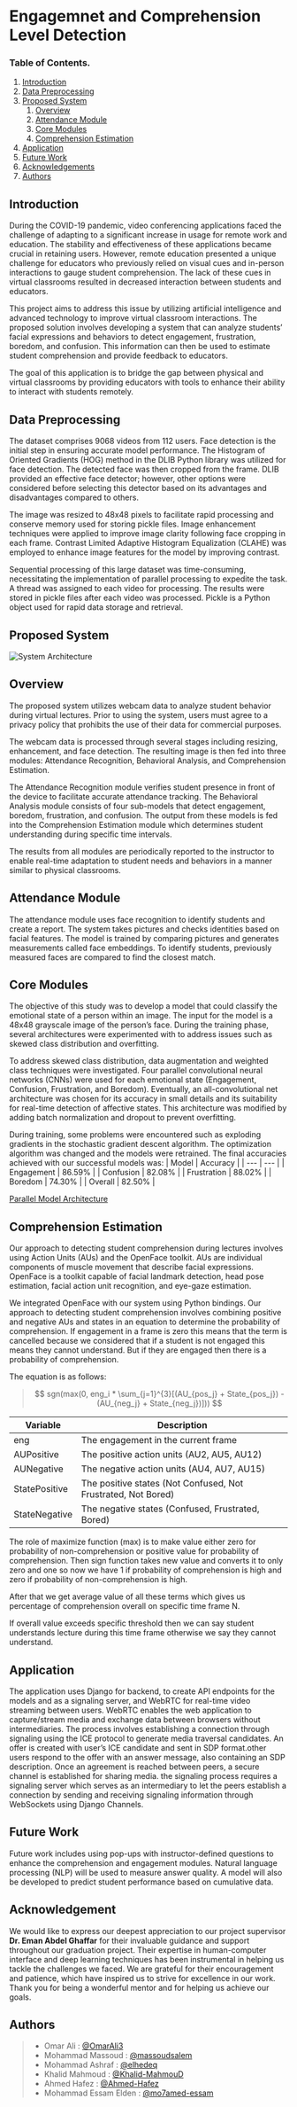 # Engagemnet and Comprehension Level Detection
### Table of Contents. 
1. [Introduction](#introduction)
2. [Data Preprocessing](#data-preprocessing)
3. [Proposed System](#proposed-system)
    1. [Overview](#overview)
    2. [Attendance Module](#attendance-module)
    3. [Core Modules](#core-modules)
    4. [Comprehension Estimation](#comprehension-estimation)
4. [Application](#application)
5. [Future Work](#future-work)
6. [Acknowledgements](#acknowledgements)
8. [Authors](#authors)


## Introduction
During the COVID-19 pandemic, video conferencing applications faced the challenge of adapting to a significant increase in usage for remote work and education. The stability and effectiveness of these applications became crucial in retaining users. However, remote education presented a unique challenge for educators who previously relied on visual cues and in-person interactions to gauge student comprehension. The lack of these cues in virtual classrooms resulted in decreased interaction between students and educators.

This project aims to address this issue by utilizing artificial intelligence and advanced technology to improve virtual classroom interactions. The proposed solution involves developing a system that can analyze students’ facial expressions and behaviors to detect engagement, frustration, boredom, and confusion. This information can then be used to estimate student comprehension and provide feedback to educators.

The goal of this application is to bridge the gap between physical and virtual classrooms by providing educators with tools to enhance their ability to interact with students remotely.


## Data Preprocessing
The dataset comprises 9068 videos from 112 users. Face detection is the initial step in ensuring accurate model performance. The Histogram of Oriented Gradients (HOG) method in the DLIB Python library was utilized for face detection. The detected face was then cropped from the frame. DLIB provided an effective face detector; however, other options were considered before selecting this detector based on its advantages and disadvantages compared to others.

The image was resized to 48x48 pixels to facilitate rapid processing and conserve memory used for storing pickle files. Image enhancement techniques were applied to improve image clarity following face cropping in each frame. Contrast Limited Adaptive Histogram Equalization (CLAHE) was employed to enhance image features for the model by improving contrast.

Sequential processing of this large dataset was time-consuming, necessitating the implementation of parallel processing to expedite the task. A thread was assigned to each video for processing. The results were stored in pickle files after each video was processed. Pickle is a Python object used for rapid data storage and retrieval.


## Proposed System
![System Architecture](./Assets/System%20Architecture.jpg)
## Overview
The proposed system utilizes webcam data to analyze student behavior during virtual lectures. Prior to using the system, users must agree to a privacy policy that prohibits the use of their data for commercial purposes.

The webcam data is processed through several stages including resizing, enhancement, and face detection. The resulting image is then fed into three modules: Attendance Recognition, Behavioral Analysis, and Comprehension Estimation.

The Attendance Recognition module verifies student presence in front of the device to facilitate accurate attendance tracking. The Behavioral Analysis module consists of four sub-models that detect engagement, boredom, frustration, and confusion. The output from these models is fed into the Comprehension Estimation module which determines student understanding during specific time intervals.

The results from all modules are periodically reported to the instructor to enable real-time adaptation to student needs and behaviors in a manner similar to physical classrooms.


## Attendance Module
The attendance module uses face recognition to identify students and create a report. The system takes pictures and checks identities based on facial features. The model is trained by comparing pictures and generates measurements called face embeddings. To identify students, previously measured faces are compared to find the closest match.


## Core Modules
The objective of this study was to develop a model that could classify the emotional state of a person within an image. The input for the model is a 48x48 grayscale image of the person’s face. During the training phase, several architectures were experimented with to address issues such as skewed class distribution and overfitting.

To address skewed class distribution, data augmentation and weighted class techniques were investigated. Four parallel convolutional neural networks (CNNs) were used for each emotional state (Engagement, Confusion, Frustration, and Boredom). Eventually, an all-convolutional net architecture was chosen for its accuracy in small details and its suitability for real-time detection of affective states. This architecture was modified by adding batch normalization and dropout to prevent overfitting.

During training, some problems were encountered such as exploding gradients in the stochastic gradient descent algorithm. The optimization algorithm was changed and the models were retrained. The final accuracies achieved with our successful models was: 
| Model | Accuracy |
| --- | --- |
| Engagement | 86.59% |
| Confusion | 82.08% |
| Frustration | 88.02% |
| Boredom | 74.30% |
| Overall | 82.50% |

[Parallel Model Architecture](./Assets/parallel_model.png)


## Comprehension Estimation
Our approach to detecting student comprehension during lectures involves using Action Units (AUs) and the OpenFace toolkit. AUs are individual components of muscle movement that describe facial expressions. OpenFace is a toolkit capable of facial landmark detection, head pose estimation, facial action unit recognition, and eye-gaze estimation.

We integrated OpenFace with our system using Python bindings. Our approach to detecting student comprehension involves combining positive and negative AUs and states in an equation to determine the probability of comprehension. If engagement in a frame is zero this means that the term is cancelled because we considered that if a student is not engaged this means they cannot understand. But if they are engaged then there is a probability of comprehension.

The equation is as follows:
> $$ 
sgn(max(0, eng_i * \sum_{j=1}^{3}[(AU_{pos_j} + State_{pos_j}) - (AU_{neg_j} + State_{neg_j})]))
$$


| Variable           | Description |
| ------------------ | ----------- |
| eng                | The engagement in the current frame |
| AUPositive         | The positive action units (AU2, AU5, AU12) |
| AUNegative         | The negative action units (AU4, AU7, AU15) |
| StatePositive      | The positive states (Not Confused, Not Frustrated, Not Bored) |
| StateNegative      | The negative states (Confused, Frustrated, Bored) |



The role of maximize function (max) is to make value either zero for probability of non-comprehension or positive value for probability of comprehension. Then sign function takes new value and converts it to only zero and one so now we have 1 if probability of comprehension is high and zero if probability of non-comprehension is high.

After that we get average value of all these terms which gives us percentage of comprehension overall on specific time frame N.

If overall value exceeds specific threshold then we can say student understands lecture during this time frame otherwise we say they cannot understand.


## Application
The application uses Django for backend, to create API endpoints for the models and as a signaling server, and WebRTC for real-time video streaming between users. 
WebRTC enables the web application to capture/stream media and exchange data between browsers without intermediaries. The process involves establishing a connection through signaling using the ICE protocol to generate media traversal candidates. An offer is created with user’s ICE candidate and sent in SDP format.other users respond to the offer with an answer message, also containing an SDP description. Once an agreement is reached between peers, a secure channel is established for sharing media.
the signaling process requires a signaling server which serves as an intermediary to let the peers establish a connection by sending and receiving signaling information through WebSockets using Django Channels.


## Future Work
Future work includes using pop-ups with instructor-defined questions to enhance the comprehension and engagement modules. Natural language processing (NLP) will be used to measure answer quality. A model will also be developed to predict student performance based on cumulative data.


## Acknowledgement
We would like to express our deepest appreciation to our project supervisor **Dr. Eman Abdel Ghaffar** for their invaluable guidance and support throughout our graduation project. Their expertise in human-computer interface and deep learning techniques has been instrumental in helping us tackle the challenges we faced. We are grateful for their encouragement and patience, which have inspired us to strive for excellence in our work. Thank you for being a wonderful mentor and for helping us achieve our goals.


## Authors
>* Omar Ali : [@OmarAli3](https://github.com/OmarAli3)
>* Mohammad Massoud : [@massoudsalem](https://github.com/massoudsalem)
>* Mohammad Ashraf : [@elhedeq](https://github.com/elhedeq)
>* Khalid Mahmoud : [@Khalid-MahmouD](https://github.com/Khalid-MahmouD)
>* Ahmed Hafez : [@Ahmed-Hafez](https://github.com/Ahmed-Hafez)
>* Mohammad Essam Elden : [@mo7amed-essam](https://github.com/mo7amed-essam)
